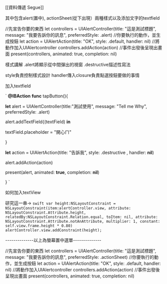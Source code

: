[[資料傳遞 Segue]]

其中包含alert(置中), actionSheet(從下出現）兩種樣式以及添加文字的textfield

//先宣告你要的東西
let  controllers = UIAlertController(title: "這是測試標題", message: "我要告訴你的訊息", preferredStyle: .alert)
//你要執行的動作，並生成按鈕
 let  action = UIAlertAction(title: "OK", style: .default, handler: nil)
//將動作加入UIAlertcontroller
 controllers.addAction(action)
//事件出發後呈現出畫面
 present(controllers, animated: true, completion: nil)
 
 
 樣式講解
 .alert將顯示從中間彈出的視窗
 .destructive描述性寫法
 
 style負責控制樣式設計
 handler傳入closure負責點選按鈕要做的事情
 
 加入textfield
      
  `
**@IBAction** **func** tapButton(){

 **let** alert = UIAlertController(title:"測試使用", message: "Tell me Why", preferredStyle: .alert)

 alert.addTextField{(textField) **in**

 textField.placeholder = "開心ㄇ"

 }

 **let** action = UIAlertAction(title: "告訴我", style: .destructive , handler: **nil**)

 alert.addAction(action)

 present(alert, animated: **true**, completion: **nil**)

 }
 `
 
 如何加入textView
 
 研究這一串->
 `
 swift
var height:NSLayoutConstraint = NSLayoutConstraint(item:alertController.view, attribute: NSLayoutConstraint.Attribute.height, relatedBy:NSLayoutConstraint.Relation.equal, toItem: nil, attribute: NSLayoutConstraint.Attribute.notAnAttribute, multiplier: 1, constant: self.view.frame.height * 0.80)
 alertController.view.addConstraint(height);
`

--------------以上為螢幕置中選單--------------

//先宣告你要的東西
let  controllers = UIAlertController(title: "這是測試標題", message: "我要告訴你的訊息", preferredStyle: .actionSheet)
//你要執行的動作，並生成按鈕
 let  action = UIAlertAction(title: "OK", style: .default, handler: nil)
//將動作加入UIAlertcontroller
 controllers.addAction(action)
//事件出發後呈現出畫面
 present(controllers, animated: true, completion: nil)
 
 